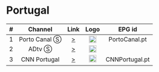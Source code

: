<h1>Portugal</h1>

| #   | Channel        | Link  | Logo | EPG id |
|:---:|:--------------:|:-----:|:----:|:------:|
| 1   | Porto Canal Ⓢ  | [>](https://streamer-a01.videos.sapo.pt/live/portocanal/playlist.m3u8) | <img height="20" src="https://i.imgur.com/wsyvP2H.png"/> | PortoCanal.pt |
| 2   | ADtv Ⓢ         | [>](https://playout172.livextend.cloud/liveiframe/_definst_/ngrp:liveartvabr_abr/playlist.m3u8) | <img height="20" src="https://i.imgur.com/FvlcU3z.png"/> |
| 3   | CNN Portugal    | [>]([https://sktv-forwarders.7m.pl/CNNportugal.php](https://sktv-forwarders.7m.pl/get.php?x=CNN_Portugal)) | <img height="20" src="https://i.imgur.com/NYH39xs.png"/> | CNNPortugal.pt |
